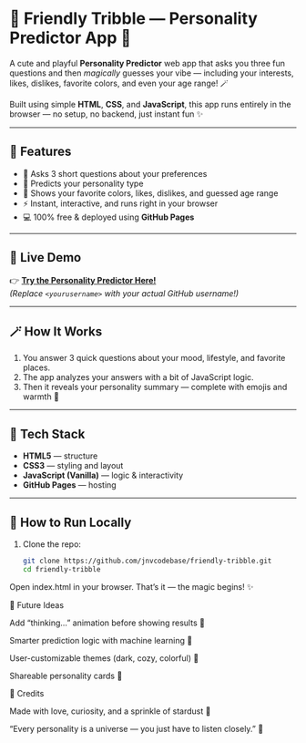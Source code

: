 # 🌈 Friendly Tribble — Personality Predictor App 💫

A cute and playful **Personality Predictor** web app that asks you three fun questions and then *magically* guesses your vibe — including your interests, likes, dislikes, favorite colors, and even your age range! 🪄  

Built using simple **HTML**, **CSS**, and **JavaScript**, this app runs entirely in the browser — no setup, no backend, just instant fun ✨

---

## 💖 Features

- 🧠 Asks 3 short questions about your preferences  
- 💫 Predicts your personality type  
- 🌈 Shows your favorite colors, likes, dislikes, and guessed age range  
- ⚡ Instant, interactive, and runs right in your browser  
- 💻 100% free & deployed using **GitHub Pages**

---

## 🌿 Live Demo

👉 **[Try the Personality Predictor Here!](https://jnvcodebase.github.io/friendly-tribble/)**  
*(Replace `<yourusername>` with your actual GitHub username!)*

---

## 🪄 How It Works

1. You answer 3 quick questions about your mood, lifestyle, and favorite places.  
2. The app analyzes your answers with a bit of JavaScript logic.  
3. Then it reveals your personality summary — complete with emojis and warmth 💛

---

## 🧩 Tech Stack

- **HTML5** — structure  
- **CSS3** — styling and layout  
- **JavaScript (Vanilla)** — logic & interactivity  
- **GitHub Pages** — hosting  

---

## 🌸 How to Run Locally

1. Clone the repo:
   ```bash
   git clone https://github.com/jnvcodebase/friendly-tribble.git
   cd friendly-tribble
Open index.html in your browser.
That’s it — the magic begins! ✨

💫 Future Ideas

Add “thinking…” animation before showing results 🤔

Smarter prediction logic with machine learning 🧠

User-customizable themes (dark, cozy, colorful) 🎨

Shareable personality cards 🌈

🩵 Credits

Made with love, curiosity, and a sprinkle of stardust 🌷

“Every personality is a universe — you just have to listen closely.” 🌙

